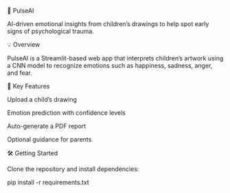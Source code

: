 🧠 PulseAI

AI-driven emotional insights from children’s drawings to help spot early signs of psychological trauma.

💡 Overview

PulseAI is a Streamlit-based web app that interprets children’s artwork using a CNN model to recognize emotions such as happiness, sadness, anger, and fear.

🚀 Key Features

Upload a child’s drawing

Emotion prediction with confidence levels

Auto-generate a PDF report

Optional guidance for parents

🛠️ Getting Started

Clone the repository and install dependencies:

pip install -r requirements.txt
